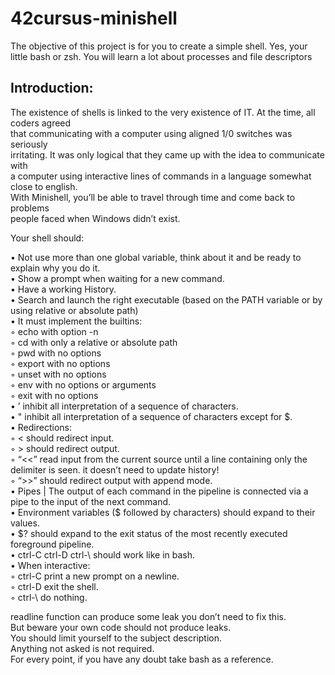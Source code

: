 # 42cursus-minishell
The objective of this project is for you to create a simple shell. Yes, your<br/>
little bash or zsh. You will learn a lot about processes and file descriptors<br/>

## Introduction:
The existence of shells is linked to the very existence of IT. At the time, all coders agreed<br/>
that communicating with a computer using aligned 1/0 switches was seriously<br/>
irritating. It was only logical that they came up with the idea to communicate with<br/>
a computer using interactive lines of commands in a language somewhat close to english.<br/>
With Minishell, you’ll be able to travel through time and come back to problems<br/>
people faced when Windows didn’t exist.<br/>

Your shell should:
<p • Not interpret unclosed quotes or unspecified special characters like \ or ;.<br/>
• Not use more than one global variable, think about it and be ready to explain why you do it.<br/>
• Show a prompt when waiting for a new command.<br/>
• Have a working History.<br/>
• Search and launch the right executable (based on the PATH variable or by using relative or absolute path)<br/>
• It must implement the builtins:<br/>
  ◦ echo with option -n<br/>
  ◦ cd with only a relative or absolute path<br/>
  ◦ pwd with no options<br/>
  ◦ export with no options<br/>
  ◦ unset with no options<br/>
  ◦ env with no options or arguments<br/>
  ◦ exit with no options<br/>
• ’ inhibit all interpretation of a sequence of characters.<br/>
• " inhibit all interpretation of a sequence of characters except for $.<br/>
• Redirections:<br/>
  ◦ < should redirect input.<br/>
  ◦ > should redirect output.<br/>
  ◦ “<<” read input from the current source until a line containing only the delimiter is seen. it doesn’t need to update history!<br/>
  ◦ “>>” should redirect output with append mode.<br/>
• Pipes | The output of each command in the pipeline is connected via a pipe to the input of the next command.<br/>
• Environment variables ($ followed by characters) should expand to their values.<br/>
• $? should expand to the exit status of the most recently executed foreground pipeline.<br/>
• ctrl-C ctrl-D ctrl-\ should work like in bash.<br/>
• When interactive:<br/>
  ◦ ctrl-C print a new prompt on a newline.<br/>
  ◦ ctrl-D exit the shell.<br/>
  ◦ ctrl-\ do nothing.<br/> </p>
readline function can produce some leak you don’t need to fix this.<br/>
But beware your own code should not produce leaks.<br/>
You should limit yourself to the subject description.<br/>
Anything not asked is not required.<br/>
For every point, if you have any doubt take bash as a reference.<br/>

